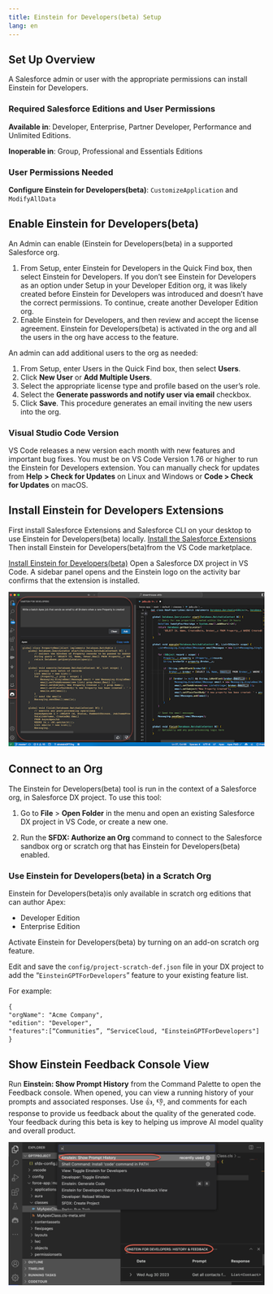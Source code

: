 ```yaml
---
title: Einstein for Developers(beta) Setup
lang: en
---
```


## Set Up Overview

A Salesforce admin or user with the appropriate permissions can install Einstein for Developers.

### Required Salesforce Editions and User Permissions

**Available in**: Developer, Enterprise, Partner Developer, Performance and Unlimited Editions.

**Inoperable in**: Group, Professional and Essentials Editions

### User Permissions Needed

**Configure Einstein for Developers(beta)**: `CustomizeApplication` and `ModifyAllData`

## Enable Einstein for Developers(beta)

An Admin can enable (Einstein for Developers(beta) in a supported Salesforce org.

1. From Setup, enter Einstein for Developers in the Quick Find box, then select Einstein for Developers. If you don’t see Einstein for Developers as an option under Setup in your Developer Edition org, it was likely created before Einstein for Developers was introduced and doesn’t have the correct permissions. To continue, create another Developer Edition org.
2. Enable Einstein for Developers, and then review and accept the license agreement.
   Einstein for Developers(beta) is activated in the org and all the users in the org have access to the feature.

An admin can add additional users to the org as needed:

1. From Setup, enter Users in the Quick Find box, then select **Users**.
2. Click **New User** or **Add Multiple Users**.
3. Select the appropriate license type and profile based on the user’s role.
4. Select the **Generate passwords and notify user via email** checkbox.
5. Click **Save**.
   This procedure generates an email inviting the new users into the org.

### Visual Studio Code Version

VS Code releases a new version each month with new features and important bug fixes. You must be on VS Code Version 1.76 or higher to run the Einstein for Developers extension. You can manually check for updates from **Help** **> Check for Updates** on Linux and Windows or **Code > Check for Updates** on macOS.

## Install Einstein for Developers Extensions

First install Salesforce Extensions and Salesforce CLI on your desktop to use Einstein for Developers(beta) locally.
<a class="slds-button slds-button_brand landing__header-cta slds-m-vertical--x-large" href="https://marketplace.visualstudio.com/items?itemName=salesforce.salesforcedx-vscode">Install the Salesforce Extensions</a>
Then install Einstein for Developers(beta)from the VS Code marketplace.

<a class="slds-button slds-button_brand landing__header-cta slds-m-vertical--x-large" href="https://marketplace.visualstudio.com/items?itemName=salesforcedx-einstein-gpt">Install Einstein for Developers(beta)</a>
Open a Salesforce DX project in VS Code. A sidebar panel opens and the Einstein logo on the activity bar confirms that the extension is installed.

![vsix command location](../../../images/einstein-sidebar.png)

## Connect to an Org

The Einstein for Developers(beta) tool is run in the context of a Salesforce org, in Salesforce DX project. To use this tool:

1. Go to **File** > **Open Folder** in the menu and open an existing Salesforce DX project in VS Code, or create a new one.

2. Run the **SFDX: Authorize an Org** command to connect to the Salesforce sandbox org or scratch org that has Einstein for Developers(beta) enabled.

### Use Einstein for Developers(beta) in a Scratch Org

Einstein for Developers(beta)is only available in scratch org editions that can author Apex:

- Developer Edition
- Enterprise Edition

Activate Einstein for Developers(beta) by turning on an add-on scratch org feature.

Edit and save the `config/project-scratch-def.json` file in your DX project to add the “`EinsteinGPTForDevelopers`” feature to your existing feature list.

For example:

```
{
"orgName": "Acme Company",
"edition": "Developer",
"features":[“Communities”, “ServiceCloud, "EinsteinGPTForDevelopers"]
}
```

## Show Einstein Feedback Console View

Run **Einstein: Show Prompt History** from the Command Palette to open the Feedback console. When opened, you can view a running history of your prompts and associated responses. Use 👍, 👎, and comments for each response to provide us feedback about the quality of the generated code. Your feedback during this beta is key to helping us improve AI model quality and overall product.

![feedback panel](../../../images/einstein-feedback.png)

